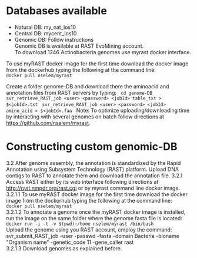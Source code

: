 # Databases available  
- Natural DB: my_nat_los10  
- Central DB: mycent_los10  
- Genomic DB: Follow instructions  
Genomic DB is available at RAST EvoMining account.  
To download 1246 Actinobacteria genomes use myrast docker interface.  

To use myRAST docker image for the first time download the docker image from the dockerhub typing the following at the command line:  
`docker pull nselem/myrast`  

Create a folder genome-DB and download there the aminoacid and annotation files from RAST servers by typing:  
`cd genome-DB`  
`svr_retrieve_RAST_job <user> <password> <jobId> table_txt > $<jobId>.txt`  
`svr_retrieve_RAST_job <user> <password> <jobId> amino_acid > $<jobId>.faa`  
Note: To optimize uploading/downloading time by interacting with several genomes on batch follow directions at https://github.com/nselem/myrast.  


# Constructing custom genomic-DB

3.2 After genome assembly, the annotation is standardized by the Rapid Annotation using Subsystem Technology (RAST) platform. Upload DNA contigs to RAST to annotate them and download the annotation file.
3.2.1 Access RAST either by its web interface following directions at http://rast.nmpdr.org/rast.cgi or by myrast command line docker image.  
3.2.1.1 To use myRAST docker image for the first time download the docker image from the dockerhub typing the following at the command line:  
`docker pull nselem/myrast`  
3.2.1.2 To annotate a genome once the myRAST docker image is installed, run the image on the same folder where the genome fasta file is located:  
   `docker run -i -t -v $(pwd):/home nselem/myrast /bin/bash`  
Upload the genome using you RAST account, employ the command:  
svr_submit_RAST_job -user <user> -passwd <pass> -fasta <file> -domain Bacteria -bioname "Organism name" -genetic_code 11 -gene_caller rast   
3.2.1.3 Download genomes as explained before.  
